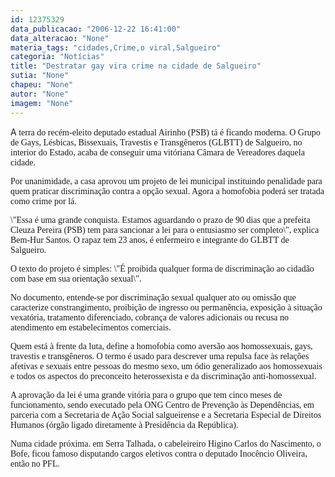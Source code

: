```yaml
---
id: 12375329
data_publicacao: "2006-12-22 16:41:00"
data_alteracao: "None"
materia_tags: "cidades,Crime,o viral,Salgueiro"
categoria: "Notícias"
title: "Destratar gay vira crime na cidade de Salgueiro"
sutia: "None"
chapeu: "None"
autor: "None"
imagem: "None"
---
```

<p><P>A<FONT face=Verdana> terra do recém-eleito deputado estadual Airinho (PSB) tá é ficando moderna. O Grupo de Gays, Lésbicas, Bissexuais, Travestis e Transgêneros (GLBTT) de Salgueiro, no interior do Estado, acaba de conseguir uma vitóriana Câmara de Vereadores daquela cidade. </FONT></P></p>
<p><P><FONT face=Verdana>Por unanimidade, a casa aprovou um projeto de lei municipal instituindo penalidade para quem praticar discriminação contra a opção sexual. Agora a homofobia poderá ser tratada como crime por lá. </FONT></P></p>
<p><P><FONT face=Verdana>\"Essa é uma grande conquista. Estamos aguardando o prazo de 90 dias que a prefeita Cleuza Pereira (PSB) tem para sancionar a lei para o entusiasmo ser completo\", explica Bem-Hur Santos. O rapaz tem 23 anos, é enfermeiro e integrante do GLBTT de Salgueiro. </FONT></P></p>
<p><P><FONT face=Verdana>O texto do projeto é simples: \"É proibida qualquer forma de discriminação ao cidadão com base em sua orientação sexual\". </FONT></P></p>
<p><P><FONT face=Verdana>No documento, entende-se por discriminação sexual qualquer ato ou omissão que caracterize constrangimento, proibição de ingresso ou permanência, exposição à situação vexatória, tratamento diferenciado, cobrança de valores adicionais ou recusa no atendimento em estabelecimentos comerciais. </FONT></P></p>
<p><P><FONT face=Verdana>Quem está à frente da luta, define a homofobia como aversão aos homossexuais, gays, travestis e transgêneros. O termo é usado para descrever uma repulsa face às relações afetivas e sexuais entre pessoas do mesmo sexo, um ódio generalizado aos homossexuais e todos os aspectos do preconceito heterossexista e da discriminação anti-homossexual. </FONT></P></p>
<p><P><FONT face=Verdana>A aprovação da lei é uma grande vitória para o grupo que tem cinco meses de funcionamento, sendo executado pela ONG Centro de Prevenção às Dependências, em parceria com a Secretaria de Ação Social salgueirense e a Secretaria Especial de Direitos Humanos (órgão ligado diretamente à Presidência da República). </FONT></P></p>
<p><P><FONT face=Verdana>Numa cidade próxima. em Serra Talhada, o cabeleireiro&nbsp;Higino Carlos do Nascimento, o Bofe, ficou famoso disputando cargos eletivos contra o deputado Inocêncio Oliveira, então no PFL.</FONT></P> </p>
